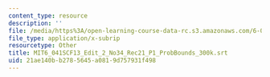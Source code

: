 ```yaml
---
content_type: resource
description: ''
file: /media/https%3A/open-learning-course-data-rc.s3.amazonaws.com/6-041sc-probabilistic-systems-analysis-and-applied-probability-fall-2013/21ae140bb2785645a0819d757931f498_MIT6_041SCF13_Edit_2_No34_Rec21_P1_ProbBounds_300k.vtt
file_type: application/x-subrip
resourcetype: Other
title: MIT6_041SCF13_Edit_2_No34_Rec21_P1_ProbBounds_300k.srt
uid: 21ae140b-b278-5645-a081-9d757931f498
---
```

